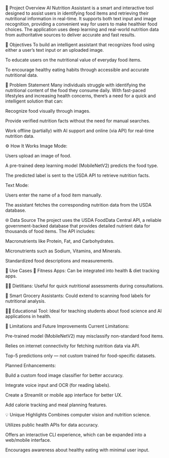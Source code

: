 🧠 Project Overview
AI Nutrition Assistant is a smart and interactive tool designed to assist users in identifying food items and retrieving their nutritional information in real-time. It supports both text input and image recognition, providing a convenient way for users to make healthier food choices. The application uses deep learning and real-world nutrition data from authoritative sources to deliver accurate and fast results.

🎯 Objectives
To build an intelligent assistant that recognizes food using either a user’s text input or an uploaded image.

To educate users on the nutritional value of everyday food items.

To encourage healthy eating habits through accessible and accurate nutritional data.

📖 Problem Statement
Many individuals struggle with identifying the nutritional content of the food they consume daily. With fast-paced lifestyles and increasing health concerns, there’s a need for a quick and intelligent solution that can:

Recognize food visually through images.

Provide verified nutrition facts without the need for manual searches.

Work offline (partially) with AI support and online (via API) for real-time nutrition data.

⚙️ How It Works
Image Mode:

Users upload an image of food.

A pre-trained deep learning model (MobileNetV2) predicts the food type.

The predicted label is sent to the USDA API to retrieve nutrition facts.

Text Mode:

Users enter the name of a food item manually.

The assistant fetches the corresponding nutrition data from the USDA database.

🌐 Data Source
The project uses the USDA FoodData Central API, a reliable government-backed database that provides detailed nutrient data for thousands of food items. The API includes:

Macronutrients like Protein, Fat, and Carbohydrates.

Micronutrients such as Sodium, Vitamins, and Minerals.

Standardized food descriptions and measurements.

🧪 Use Cases
📱 Fitness Apps: Can be integrated into health & diet tracking apps.

🧑‍⚕️ Dietitians: Useful for quick nutritional assessments during consultations.

🛒 Smart Grocery Assistants: Could extend to scanning food labels for nutritional analysis.

🧑‍🎓 Educational Tool: Ideal for teaching students about food science and AI applications in health.

🚧 Limitations and Future Improvements
Current Limitations:

Pre-trained model (MobileNetV2) may misclassify non-standard food items.

Relies on internet connectivity for fetching nutrition data via API.

Top-5 predictions only — not custom trained for food-specific datasets.

Planned Enhancements:

Build a custom food image classifier for better accuracy.

Integrate voice input and OCR (for reading labels).

Create a Streamlit or mobile app interface for better UX.

Add calorie tracking and meal planning features.

💡 Unique Highlights
Combines computer vision and nutrition science.

Utilizes public health APIs for data accuracy.

Offers an interactive CLI experience, which can be expanded into a web/mobile interface.

Encourages awareness about healthy eating with minimal user input.

